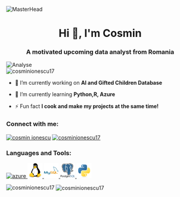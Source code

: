 
![MasterHead](https://images.datacamp.com/image/upload/f_auto,q_auto:best/v1610040101/Linkedin_Cover_-_Data-Driven_t1tqsx.png?irclickid=wmEweD2uSxyPRe-1-v3PSzA9UkFwyCwhSyxjSM0&irgwc=1)


<h1 align="center">Hi 👋, I'm Cosmin</h1>
<h3 align="center">A motivated upcoming data analyst from Romania</h3>
<img align="left" alt="Analyse" width="500" src="https://th.bing.com/th/id/OIP.kRaLSHP2ZZs-n9_kuJzYZAHaFj?pid=ImgDet&rs=1">

<p align="left"> <img src="https://komarev.com/ghpvc/?username=cosminionescu17&label=Profile%20views&color=0e75b6&style=flat" alt="cosminionescu17" /> </p>

- 🔭 I’m currently working on **AI and Gifted Children Database**

- 🌱 I’m currently learning **Python,R, Azure**

- ⚡ Fun fact **I cook and make my projects at the same time!**

<h3 align="left">Connect with me:</h3>
<p align="left">
<a href="https://linkedin.com/in/cosmin ionescu" target="blank"><img align="center" src="https://raw.githubusercontent.com/rahuldkjain/github-profile-readme-generator/master/src/images/icons/Social/linked-in-alt.svg" alt="cosmin ionescu" height="30" width="40" /></a>
<a href="https://kaggle.com/cosminionescu17" target="blank"><img align="center" src="https://raw.githubusercontent.com/rahuldkjain/github-profile-readme-generator/master/src/images/icons/Social/kaggle.svg" alt="cosminionescu17" height="30" width="40" /></a>
</p>

<h3 align="left">Languages and Tools:</h3>
<p align="left"> <a href="https://azure.microsoft.com/en-in/" target="_blank" rel="noreferrer"> <img src="https://www.vectorlogo.zone/logos/microsoft_azure/microsoft_azure-icon.svg" alt="azure" width="40" height="40"/> </a> <a href="https://www.linux.org/" target="_blank" rel="noreferrer"> <img src="https://raw.githubusercontent.com/devicons/devicon/master/icons/linux/linux-original.svg" alt="linux" width="40" height="40"/> </a> <a href="https://www.mysql.com/" target="_blank" rel="noreferrer"> <img src="https://raw.githubusercontent.com/devicons/devicon/master/icons/mysql/mysql-original-wordmark.svg" alt="mysql" width="40" height="40"/> </a> <a href="https://www.postgresql.org" target="_blank" rel="noreferrer"> <img src="https://raw.githubusercontent.com/devicons/devicon/master/icons/postgresql/postgresql-original-wordmark.svg" alt="postgresql" width="40" height="40"/> </a> <a href="https://www.python.org" target="_blank" rel="noreferrer"> <img src="https://raw.githubusercontent.com/devicons/devicon/master/icons/python/python-original.svg" alt="python" width="40" height="40"/> </a> </p>

<p><img align="left" src="https://github-readme-stats.vercel.app/api/top-langs?username=cosminionescu17&show_icons=true&locale=en&layout=compact" alt="cosminionescu17" /></p>

<p>&nbsp;<img align="center" src="https://github-readme-stats.vercel.app/api?username=cosminionescu17&show_icons=true&locale=en" alt="cosminionescu17" /></p>
